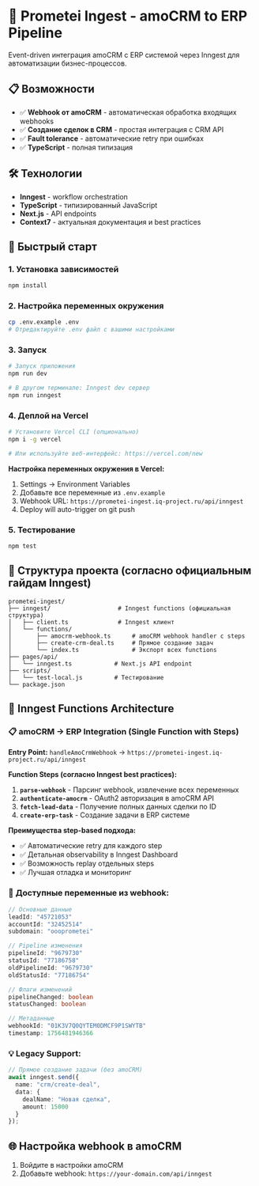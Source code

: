 # 🚀 Prometei Ingest - amoCRM to ERP Pipeline

Event-driven интеграция amoCRM с ERP системой через Inngest для автоматизации бизнес-процессов.

## 📋 Возможности

- ✅ **Webhook от amoCRM** - автоматическая обработка входящих webhooks
- ✅ **Создание сделок в CRM** - простая интеграция с CRM API
- ✅ **Fault tolerance** - автоматические retry при ошибках
- ✅ **TypeScript** - полная типизация

## 🛠 Технологии

- **Inngest** - workflow orchestration
- **TypeScript** - типизированный JavaScript
- **Next.js** - API endpoints
- **Context7** - актуальная документация и best practices

## 🚀 Быстрый старт

### 1. Установка зависимостей

```bash
npm install
```

### 2. Настройка переменных окружения

```bash
cp .env.example .env
# Отредактируйте .env файл с вашими настройками
```

### 3. Запуск

```bash
# Запуск приложения
npm run dev

# В другом терминале: Inngest dev сервер
npm run inngest
```

### 4. Деплой на Vercel

```bash
# Установите Vercel CLI (опционально)
npm i -g vercel

# Или используйте веб-интерфейс: https://vercel.com/new
```

**Настройка переменных окружения в Vercel:**
1. Settings → Environment Variables
2. Добавьте все переменные из `.env.example`
3. Webhook URL: `https://prometei-ingest.iq-project.ru/api/inngest`
4. Deploy will auto-trigger on git push

### 5. Тестирование

```bash
npm test
```

## 📁 Структура проекта (согласно официальным гайдам Inngest)

```
prometei-ingest/
├── inngest/                   # Inngest functions (официальная структура)
│   ├── client.ts              # Inngest клиент
│   └── functions/
│       ├── amocrm-webhook.ts      # amoCRM webhook handler с steps
│       ├── create-crm-deal.ts     # Прямое создание задач
│       └── index.ts               # Экспорт всех functions
├── pages/api/
│   └── inngest.ts            # Next.js API endpoint
├── scripts/
│   └── test-local.js         # Тестирование
└── package.json
```

## 🔧 Inngest Functions Architecture

### 📋 **amoCRM → ERP Integration (Single Function with Steps)**

**Entry Point:** `handleAmoCrmWebhook` → `https://prometei-ingest.iq-project.ru/api/inngest`

**Function Steps (согласно Inngest best practices):**
1. **`parse-webhook`** - Парсинг webhook, извлечение всех переменных
2. **`authenticate-amocrm`** - OAuth2 авторизация в amoCRM API
3. **`fetch-lead-data`** - Получение полных данных сделки по ID
4. **`create-erp-task`** - Создание задачи в ERP системе

**Преимущества step-based подхода:**
- ✅ Автоматические retry для каждого step
- ✅ Детальная observability в Inngest Dashboard
- ✅ Возможность replay отдельных steps
- ✅ Лучшая отладка и мониторинг

### 🔄 **Доступные переменные из webhook:**

```typescript
// Основные данные
leadId: "45721053"
accountId: "32452514" 
subdomain: "oooprometei"

// Pipeline изменения
pipelineId: "9679730"
statusId: "77186758"
oldPipelineId: "9679730"
oldStatusId: "77186754"

// Флаги изменений
pipelineChanged: boolean
statusChanged: boolean

// Метаданные
webhookId: "01K3V7Q0QYTEM0DMCF9P1SWYTB"
timestamp: 1756481946366
```

### 💡 **Legacy Support:**

```typescript
// Прямое создание задачи (без amoCRM)
await inngest.send({
  name: "crm/create-deal",
  data: {
    dealName: "Новая сделка",
    amount: 15000
  }
});
```

## 🌐 Настройка webhook в amoCRM

1. Войдите в настройки amoCRM
2. Добавьте webhook: `https://your-domain.com/api/inngest`



